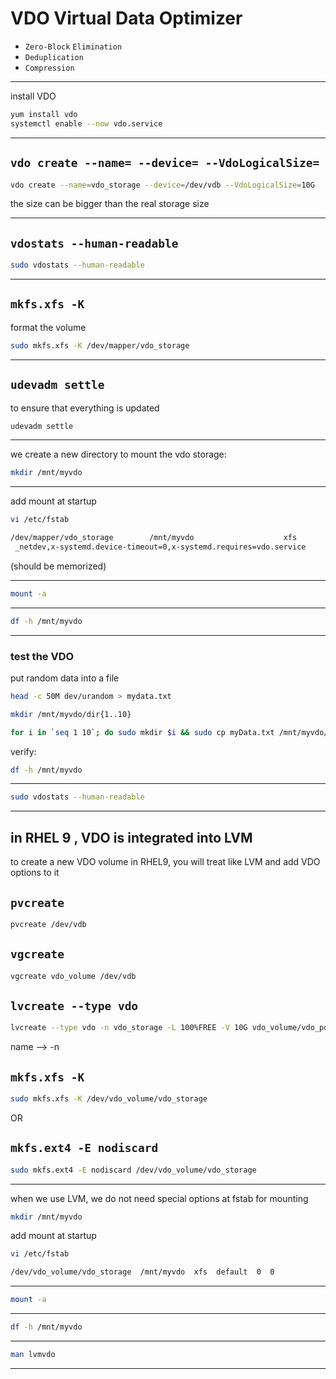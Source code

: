 

# VDO   Virtual Data Optimizer

- `Zero-Block` `Elimination`
- `Deduplication`
- `Compression`

________________________________________________________________________________________________



install VDO

```bash
yum install vdo
systemctl enable --now vdo.service
```

________________________________________________________________________________________________

## `vdo create --name= --device= --VdoLogicalSize=`

```bash
vdo create --name=vdo_storage --device=/dev/vdb --VdoLogicalSize=10G
```

the size can be bigger than the real storage size

________________________________________________________________________________________________



## `vdostats --human-readable`


```bash
sudo vdostats --human-readable
```

________________________________________________________________________________________________


## `mkfs.xfs -K`

format the volume

```bash
sudo mkfs.xfs -K /dev/mapper/vdo_storage
```

________________________________________________________________________________________________


## `udevadm settle`

to ensure that everything is updated

```bash
udevadm settle
```

________________________________________________________________________________________________


we create a new directory to mount the vdo storage:

```bash
mkdir /mnt/myvdo
```

________________________________________________________________________________________________


add mount at startup

```bash
vi /etc/fstab

/dev/mapper/vdo_storage        /mnt/myvdo                    xfs
 _netdev,x-systemd.device-timeout=0,x-systemd.requires=vdo.service      0 0
```

(should be memorized)

________________________________________________________________________________________________




```bash
mount -a
```

________________________________________________________________________________________________




```bash
df -h /mnt/myvdo
```

________________________________________________________________________________________________


### test the VDO

put random data into a file

```bash
head -c 50M dev/urandom > mydata.txt
```




```bash
mkdir /mnt/myvdo/dir{1..10}
```




```bash
for i in `seq 1 10`; do sudo mkdir $i && sudo cp myData.txt /mnt/myvdo/dir$i; done;
```

verify:



```bash
df -h /mnt/myvdo
```

________________________________________________________________________________________________




```bash
sudo vdostats --human-readable
```

________________________________________________________________________________________________


## in RHEL 9 , VDO is integrated into LVM

to create a new VDO volume in RHEL9,  you will treat like LVM and add VDO options to it


## `pvcreate`

```bash
pvcreate /dev/vdb
``` 


## `vgcreate`


```bash
vgcreate vdo_volume /dev/vdb
```

## `lvcreate --type vdo`


```bash
lvcreate --type vdo -n vdo_storage -L 100%FREE -V 10G vdo_volume/vdo_pool1
```

name --> -n


## `mkfs.xfs -K`

```bash
sudo mkfs.xfs -K /dev/vdo_volume/vdo_storage
```

OR

## `mkfs.ext4 -E nodiscard`

```bash
sudo mkfs.ext4 -E nodiscard /dev/vdo_volume/vdo_storage
```


________________________________________________________________________________________________


when we use LVM, we do not need special options at fstab for mounting


```bash
mkdir /mnt/myvdo
```



add mount at startup

```bash
vi /etc/fstab

/dev/vdo_volume/vdo_storage  /mnt/myvdo  xfs  default  0  0
```


________________________________________________________________________________________________




```bash
mount -a
```

________________________________________________________________________________________________




```bash
df -h /mnt/myvdo
```

________________________________________________________________________________________________


```bash
man lvmvdo
```

________________________________________________________________________________________________
